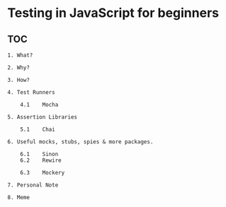 # Testing in JavaScript for beginners

## TOC
    1. What?​

    2. Why?​

    3. How?​

    4. Test Runners​

        4.1    Mocha​

    5. Assertion Libraries​

        5.1    Chai​

    6. Useful mocks, stubs, spies & more packages.

        6.1    Sinon​
        6.2    Rewire​

        6.3    Mockery​

    7. Personal Note​

    8. Meme
